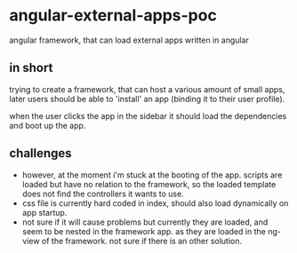 # angular-external-apps-poc

angular framework, that can load external apps written in angular

## in short

trying to create a framework, that can host a various amount of small apps,
later users should be able to 'install' an app (binding it to their user profile).

when the user clicks the app in the sidebar it should load the dependencies and boot up the app.

## challenges

* however, at the moment i'm stuck at the booting of the app. scripts are loaded but have no relation to the framework,
so the loaded template does not find the controllers it wants to use.
* css file is currently hard coded in index, should also load dynamically on app startup.
* not sure if it will cause problems but currently they are loaded, and seem to be nested in the framework app. as they are loaded in the ng-view of the framework. not sure if there is an other solution.